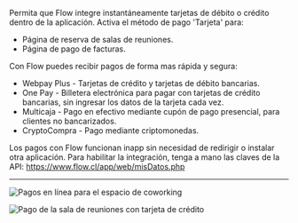 Permita que Flow integre instantáneamente tarjetas de débito o crédito dentro de la aplicación. Activa el método de pago 'Tarjeta' para:

- Página de reserva de salas de reuniones.
- Página de pago de facturas.

Con Flow puedes recibir pagos de forma mas rápida y segura:

- Webpay Plus - Tarjetas de crédito y tarjetas de débito bancarias.
- One Pay - Billetera electrónica para pagar con tarjetas de crédito bancarias, sin ingresar los datos de la tarjeta cada vez.
- Multicaja - Pago en efectivo mediante cupón de pago presencial, para clientes no bancarizados.
- CryptoCompra - Pago mediante criptomonedas.

Los pagos con Flow funcionan inapp sin necesidad de redirigir o instalar otra aplicación. Para habilitar la integración, tenga a mano las claves de la API: https://www.flow.cl/app/web/misDatos.php

---

![Pagos en línea para el espacio de coworking](https://d7ccq1i35b0cj.cloudfront.net/andcards-bookings-create-payment-methods-card-light-en-1920-1200.png)

![Pago de la sala de reuniones con tarjeta de crédito](https://d7ccq1i35b0cj.cloudfront.net/andcards-bookings-flow-en-1920-1200.png)
